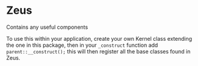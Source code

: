 # Zeus
Contains any useful components

To use this within your application, create your own Kernel class extending the one in this package, then
in your `_construct` function add `parent::__construct();` this will then register all the base classes found
in Zeus.
